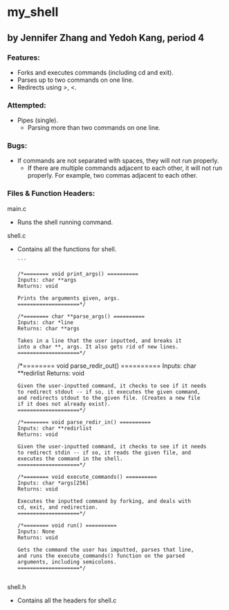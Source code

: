 # my_shell
## by Jennifer Zhang and Yedoh Kang, period 4

### Features:
  * Forks and executes commands (including cd and exit).
  * Parses up to two commands on one line.
  * Redirects using >, <.

### Attempted:
  * Pipes (single).
	* Parsing more than two commands on one line.

### Bugs:
  * If commands are not separated with spaces, they will not run properly.
	* If there are multiple commands adjacent to each other, it will not run properly. For example, two commas adjacent to each other. 

### Files & Function Headers:
main.c
  * Runs the shell running command.

shell.c
  * Contains all the functions for shell.

		```

		/*======== void print_args() ==========
		Inputs: char **args
		Returns: void
  
		Prints the arguments given, args.
		====================*/

		/*======== char **parse_args() ==========
		Inputs: char *line
		Returns: char **args

		Takes in a line that the user inputted, and breaks it 
		into a char **, args. It also gets rid of new lines.
		====================*/

    /*======== void parse_redir_out() ==========
		Inputs: char **redirlist
		Returns: void
		
		Given the user-inputted command, it checks to see if it needs 
		to redirect stdout -- if so, it executes the given command, 
		and redirects stdout to the given file. (Creates a new file 
		if it does not already exist).
		====================*/
		
		/*======== void parse_redir_in() ==========
		Inputs: char **redirlist
		Returns: void
		
		Given the user-inputted command, it checks to see if it needs 
		to redirect stdin -- if so, it reads the given file, and 
		executes the command in the shell.
		====================*/
		
		/*======== void execute_commands() ==========
		Inputs: char *args[256]
		Returns: void
		
		Executes the inputted command by forking, and deals with 
		cd, exit, and redirection.
		====================*/
		
		/*======== void run() ==========
		Inputs: None
		Returns: void
		
		Gets the command the user has imputted, parses that line, 
		and runs the execute_commands() function on the parsed
		arguments, including semicolons.
		====================*/
    ```

shell.h
  * Contains all the headers for shell.c